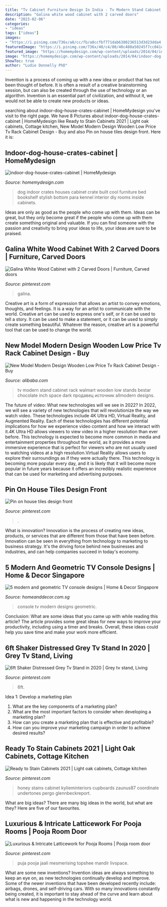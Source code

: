 ```yaml
---
title: "Tv Cabinet Furniture Design In India - Tv Modern Stand Cabinet Rack Walmart Wooden Low Stands Bestar Chocolate Inch Space Dark продавец источник Allmodern Designs"
description: "Galina white wood cabinet with 2 carved doors"
date: "2023-02-06"
categories:
- "ideas"
tags: ["ideas"]
images:
- "https://i.pinimg.com/736x/a8/cc/fb/a8ccfbf771dab6380236513d3d23dda4.jpg"
featuredImage: "https://i.pinimg.com/736x/40/c4/80/40c480a50245f7cc041c8b26c8ae881b.jpg"
featured_image: "https://homemydesign.com/wp-content/uploads/2014/04/indoor-dog-house-crates-cabinet.jpg"
image: "https://homemydesign.com/wp-content/uploads/2014/04/indoor-dog-house-crates-cabinet.jpg"
ShowToc: true
author: "Ludie Donnelly PhD"
---
```



Invention is a process of coming up with a new idea or product that has not been thought of before. It is often a result of a creative brainstorming session, but can also be created through the use of technology or an algorithm. Invention is an essential part of civilization, and without it, we would not be able to create new products or ideas.

	

		
searching about indoor-dog-house-crates-cabinet | HomeMydesign you've visit to the right page. We have 8 Pictures about indoor-dog-house-crates-cabinet | HomeMydesign like Ready to Stain Cabinets 2021 | Light oak cabinets, Cottage kitchen, New Model Modern Design Wooden Low Price Tv Rack Cabinet Design - Buy and also Pin on house tiles design front. Here it is:
		
    
## Indoor-dog-house-crates-cabinet | HomeMydesign

<img loading=lazy src="https://homemydesign.com/wp-content/uploads/2014/04/indoor-dog-house-crates-cabinet.jpg" onerror="this.onerror=null;this.src='https://tse1.mm.bing.net/th?id=OIP.SlIS3uJk2oJXV2SvDJdMaAHaJK&amp;pid=15.1';" alt="indoor-dog-house-crates-cabinet | HomeMydesign">

_Source: homemydesign.com_

>dog indoor crates houses cabinet crate built cool furniture bed bookshelf stylish bottom para kennel interior diy rooms inside cabinets. 

	

Ideas are only as good as the people who come up with them.
Ideas can be great, but they only become great if the people who come up with them create something original and valuable. If you can find someone with the passion and creativity to bring your ideas to life, your ideas are sure to be praised.

    
## Galina White Wood Cabinet With 2 Carved Doors | Furniture, Carved Doors

<img loading=lazy src="https://i.pinimg.com/736x/fb/5a/af/fb5aafc2be30d4d41d83841234a5c32b.jpg" onerror="this.onerror=null;this.src='https://tse3.mm.bing.net/th?id=OIP.BtMjK8gBbCRszMOygndCmAHaHE&amp;pid=15.1';" alt="Galina White Wood Cabinet with 2 Carved Doors | Furniture, Carved doors">

_Source: pinterest.com_

>galina. 

	

Creative art is a form of expression that allows an artist to convey emotions, thoughts, and feelings. It is a way for an artist to communicate with the world. Creative art can be used to express one's self, or it can be used to tell a story. It can be used to make a statement, or it can be used to simply create something beautiful. Whatever the reason, creative art is a powerful tool that can be used to change the world.

    
## New Model Modern Design Wooden Low Price Tv Rack Cabinet Design - Buy

<img loading=lazy src="https://sc01.alicdn.com/kf/HTB1DdowliOYBuNjSsD4q6zSkFXaV/231825008/HTB1DdowliOYBuNjSsD4q6zSkFXaV.jpg" onerror="this.onerror=null;this.src='https://tse3.mm.bing.net/th?id=OIP.8jswVcz-5kio61uPCgh7MQHaHa&amp;pid=15.1';" alt="New Model Modern Design Wooden Low Price Tv Rack Cabinet Design - Buy">

_Source: alibaba.com_

>tv modern stand cabinet rack walmart wooden low stands bestar chocolate inch space dark продавец источник allmodern designs. 

	

The future of video: What new technologies will we see in 2022?
In 2022, we will see a variety of new technologies that will revolutionize the way we watch video. These technologies include 4K Ultra HD, Virtual Reality, and Augmented Reality. Each of these technologies has different potential implications for how we experience video content and how we interact with it.4K Ultra HD allows viewers to view video in a higher resolution than ever before. This technology is expected to become more common in media and entertainment properties throughout the world, as it provides a more immersive experience that is perfect for viewers who are not usually used to watching videos at a high resolution.Virtual Reality allows users to explore their surroundings as if they were actually there. This technology is becoming more popular every day, and it is likely that it will become more popular in future years because it offers an incredibly realistic experience that can be used for marketing and advertising purposes.

    
## Pin On House Tiles Design Front

<img loading=lazy src="https://i.pinimg.com/736x/b9/ce/d9/b9ced96d096cd8ed993c82ad0d8bd9cf.jpg" onerror="this.onerror=null;this.src='https://tse4.mm.bing.net/th?id=OIP.FZY-96GEgWVo8UUHBkkLmAHaEK&amp;pid=15.1';" alt="Pin on house tiles design front">

_Source: pinterest.com_

>. 

	

What is innovation?
Innovation is the process of creating new ideas, products, or services that are different from those that have been before. Innovation can be seen in everything from technology to marketing to business strategy. It's the driving force behind new businesses and industries, and can help companies succeed in today's economy.

    
## 5 Modern And Geometric TV Console Designs | Home &amp; Decor Singapore

<img loading=lazy src="https://www.homeanddecor.com.sg/sites/default/files/imagecache/hnd_revamp_1x1_large/blog/gallery_article/gallery_images/38760-frankel-street-contemporary.jpg" onerror="this.onerror=null;this.src='https://tse2.mm.bing.net/th?id=OIP.bcdS9gZ3ouZ41Sqg78YhSwHaE3&amp;pid=15.1';" alt="5 modern and geometric TV console designs | Home &amp; Decor Singapore">

_Source: homeanddecor.com.sg_

>console tv modern designs geometric. 

	

Conclusion: What are some ideas that you came up with while reading this article?
The article provides some great ideas for new ways to improve your productivity, including using a timer and breaks. Overall, these ideas could help you save time and make your work more efficient.

    
## 6ft Shaker Distressed Grey Tv Stand In 2020 | Grey Tv Stand, Living

<img loading=lazy src="https://i.pinimg.com/736x/3d/3b/1e/3d3b1e5afea724e27ad4b41f023cecfd.jpg" onerror="this.onerror=null;this.src='https://tse4.mm.bing.net/th?id=OIP.2pccnDshH-oxyBvT1SKUJAHaFo&amp;pid=15.1';" alt="6ft Shaker Distressed Grey Tv Stand in 2020 | Grey tv stand, Living">

_Source: pinterest.com_

>6ft. 

	

Idea 1: Develop a marketing plan
1. What are the key components of a marketing plan? 
2. What are the most important factors to consider when developing a marketing plan? 
3. How can you create a marketing plan that is effective and profitable? 
4. How can you improve your marketing campaign in order to achieve desired results?

    
## Ready To Stain Cabinets 2021 | Light Oak Cabinets, Cottage Kitchen

<img loading=lazy src="https://i.pinimg.com/736x/a8/cc/fb/a8ccfbf771dab6380236513d3d23dda4.jpg" onerror="this.onerror=null;this.src='https://tse3.mm.bing.net/th?id=OIP.SZaGgepZqlPevfwdgiNStgHaJ3&amp;pid=15.1';" alt="Ready to Stain Cabinets 2021 | Light oak cabinets, Cottage kitchen">

_Source: pinterest.com_

>honey stains cabinet kylieminteriors cupboards zaunus87 coordinate undertones pergo glennbeckreport. 

	

What are big ideas?
There are many big ideas in the world, but what are they? Here are five of our favourites.

    
## Luxurious &amp; Intricate Latticework For Pooja Rooms | Pooja Room Door

<img loading=lazy src="https://i.pinimg.com/736x/40/c4/80/40c480a50245f7cc041c8b26c8ae881b.jpg" onerror="this.onerror=null;this.src='https://tse1.mm.bing.net/th?id=OIP.O9_JlzE7ZrJG0dG3m2Hu0gHaK-&amp;pid=15.1';" alt="Luxurious &amp; Intricate Latticework for Pooja Rooms | Pooja room door">

_Source: pinterest.com_

>puja pooja jaali mesmerising topshee mandir livspace. 

	

What are some new inventions?
Invention ideas are always something to keep an eye on, as new technologies continually develop and improve. Some of the newer inventions that have been developed recently include: airbags, drones, and self-driving cars. With so many innovations constantly being created, it is important to stay ahead of the curve and learn about what is new and happening in the technology world.

